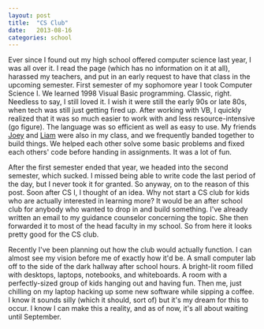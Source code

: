 ```yaml
---
layout: post
title:  "CS Club"
date:   2013-08-16
categories: school
---
```


Ever since I found out my high school offered computer science last year, I was all over it. I read the page (which has no information on it at all), harassed my teachers, and put in an early request to have that class in the upcoming semester. First semester of my sophomore year I took Computer Science I. We learned 1998 Visual Basic programming. Classic, right. Needless to say, I still loved it. I wish it were still the early 90s or late 80s, when tech was still just getting fired up. After working with VB, I quickly realized that it was so much easier to work with and less resource-intensive (go figure). The language was so efficient as well as easy to use. My friends [Joey](http://joeyvillanueva.tumblr.com/) and [Liam](http://liamcarney.com/) were also in my class, and we frequently banded together to build things. We helped each other solve some basic problems and fixed each others' code before handing in assignments. It was a lot of fun.

After the first semester ended that year, we headed into the second semester, which sucked. I missed being able to write code the last period of the day, but I never took it for granted. So anyway, on to the reason of this post. Soon after CS I, I thought of an idea. Why not start a CS club for kids who are actually interested in learning more? It would be an after school club for anybody who wanted to drop in and build something. I've already written an email to my guidance counselor concerning the topic. She then forwarded it to most of the head faculty in my school. So from here it looks pretty good for the CS club.

Recently I've been planning out how the club would actually function. I can almost see my vision before me of exactly how it'd be. A small computer lab off to the side of the dark hallway after school hours. A bright-lit room filled with desktops, laptops, notebooks, and whiteboards. A room with a perfectly-sized group of kids hanging out and having fun. Then me, just chilling on my laptop hacking up some new software while sipping a coffee. I know it sounds silly (which it should, sort of) but it's my dream for this to occur. I know I can make this a reality, and as of now, it's all about waiting until September.